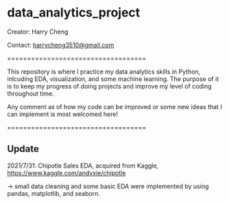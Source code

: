 # data_analytics_project

Creator: Harry Cheng

Contact: harrycheng3510@gmail.com


===================================

This repository is where I practice my data analytics skills in Python, inlcuding EDA, visualization, and some machine learning. The purpose of it is to keep my progress of doing projects and improve my level of coding throughout time. 

Any comment as of how my code can be improved or some new ideas that I can implement is most welcomed here!

===================================

## Update
2021/7/31: Chipotle Sales EDA, acquired from Kaggle, https://www.kaggle.com/andyxie/chipotle

  -> small data cleaning and some basic EDA were implemented by using pandas, matplotlib, and seaborn.
